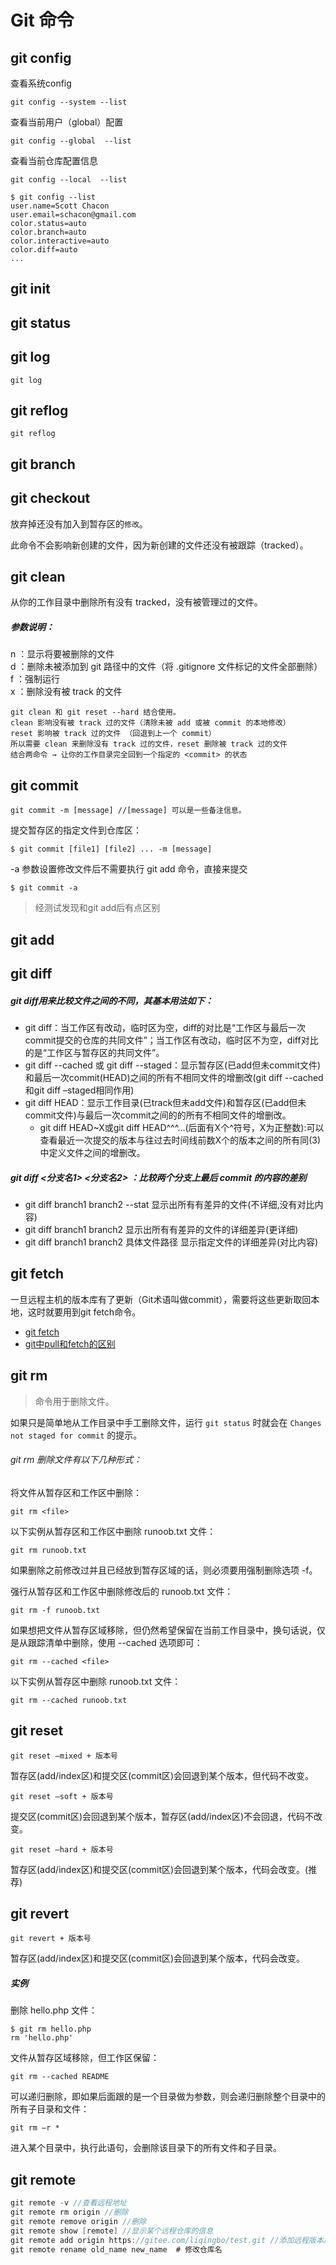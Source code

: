 # Git 命令

## git config

查看系统config
```
git config --system --list
```
查看当前用户（global）配置
```
git config --global  --list
```
查看当前仓库配置信息
```
git config --local  --list
```

```
$ git config --list
user.name=Scott Chacon
user.email=schacon@gmail.com
color.status=auto
color.branch=auto
color.interactive=auto
color.diff=auto
...
```
## git init

## git status

## git log

```
git log
```

## git reflog
```
git reflog
```

## git branch

## git checkout

放弃掉还没有加入到暂存区的``修改``。

此命令不会影响新创建的文件，因为新创建的文件还没有被跟踪（tracked）。

## git clean

从你的工作目录中删除所有没有 tracked，没有被管理过的文件。

##### 参数说明：

n ：显示将要被删除的文件   
d ：删除未被添加到 git 路径中的文件（将 .gitignore 文件标记的文件全部删除）     
f ：强制运行     
x ：删除没有被 track 的文件  

```
git clean 和 git reset --hard 结合使用。
clean 影响没有被 track 过的文件（清除未被 add 或被 commit 的本地修改）
reset 影响被 track 过的文件 （回退到上一个 commit）
所以需要 clean 来删除没有 track 过的文件，reset 删除被 track 过的文件
结合两命令 → 让你的工作目录完全回到一个指定的 <commit> 的状态
```

## git commit

```
git commit -m [message] //[message] 可以是一些备注信息。
```

提交暂存区的指定文件到仓库区：
```
$ git commit [file1] [file2] ... -m [message]
```

-a 参数设置修改文件后不需要执行 git add 命令，直接来提交
```
$ git commit -a
```
> 经测试发现和git add后有点区别

## git add 

## git diff 

##### git diff用来比较文件之间的不同，其基本用法如下：
* git diff：当工作区有改动，临时区为空，diff的对比是“工作区与最后一次commit提交的仓库的共同文件”；当工作区有改动，临时区不为空，diff对比的是“工作区与暂存区的共同文件”。
* git diff --cached 或 git diff --staged：显示暂存区(已add但未commit文件)和最后一次commit(HEAD)之间的所有不相同文件的增删改(git diff --cached和git diff –staged相同作用)
* git diff HEAD：显示工作目录(已track但未add文件)和暂存区(已add但未commit文件)与最后一次commit之间的的所有不相同文件的增删改。
    - git diff HEAD~X或git diff HEAD^^^…(后面有X个^符号，X为正整数):可以查看最近一次提交的版本与往过去时间线前数X个的版本之间的所有同(3)中定义文件之间的增删改。


##### git diff <分支名1> <分支名2> ：比较两个分支上最后 commit 的内容的差别

* git diff branch1 branch2 --stat    显示出所有有差异的文件(不详细,没有对比内容)
* git diff branch1 branch2              显示出所有有差异的文件的详细差异(更详细)
* git diff branch1 branch2 具体文件路径 显示指定文件的详细差异(对比内容)


## git fetch

一旦远程主机的版本库有了更新（Git术语叫做commit），需要将这些更新取回本地，这时就要用到git fetch命令。

* [git fetch](fetch.md)
* [git中pull和fetch的区别](git中pull和fetch的区别.md)


## git rm
> 命令用于删除文件。

如果只是简单地从工作目录中手工删除文件，运行 ``git status`` 时就会在 ``Changes not staged for commit`` 的提示。

###### git rm 删除文件有以下几种形式：

将文件从暂存区和工作区中删除：
```
git rm <file>
```
以下实例从暂存区和工作区中删除 runoob.txt 文件：
```
git rm runoob.txt 
```
如果删除之前修改过并且已经放到暂存区域的话，则必须要用强制删除选项 -f。

强行从暂存区和工作区中删除修改后的 runoob.txt 文件：
```
git rm -f runoob.txt 
```
如果想把文件从暂存区域移除，但仍然希望保留在当前工作目录中，换句话说，仅是从跟踪清单中删除，使用 --cached 选项即可：
```
git rm --cached <file>
```
以下实例从暂存区中删除 runoob.txt 文件：
```
git rm --cached runoob.txt
```

## git reset
```
git reset –mixed + 版本号
```
暂存区(add/index区)和提交区(commit区)会回退到某个版本，但代码不改变。 

```
git reset –soft + 版本号 
```
提交区(commit区)会回退到某个版本，暂存区(add/index区)不会回退，代码不改变。 

```
git reset –hard + 版本号 
```
暂存区(add/index区)和提交区(commit区)会回退到某个版本，代码会改变。(推荐)

## git revert 
```
git revert + 版本号
```
暂存区(add/index区)和提交区(commit区)会回退到某个版本，代码会改变。

##### 实例
删除 hello.php 文件：
```
$ git rm hello.php 
rm 'hello.php'
```
文件从暂存区域移除，但工作区保留：
```
git rm --cached README 
```
可以递归删除，即如果后面跟的是一个目录做为参数，则会递归删除整个目录中的所有子目录和文件：
```
git rm –r * 
```
进入某个目录中，执行此语句，会删除该目录下的所有文件和子目录。

## git remote

```java
git remote -v //查看远程地址
git remote rm origin //删除
git remote remove origin //删除
git remote show [remote] //显示某个远程仓库的信息
git remote add origin https://gitee.com/liqingbo/test.git //添加远程版本库
git remote rename old_name new_name  # 修改仓库名
```
